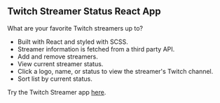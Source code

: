 ## Twitch Streamer Status React App

What are your favorite Twitch streamers up to?

- Built with React and styled with SCSS.
- Streamer information is fetched from a third party API.
- Add and remove streamers.
- View current streamer status.
- Click a logo, name, or status to view the streamer's Twitch channel.
- Sort list by current status.

Try the Twitch Streamer app [here](https://christopherdennis.me/twitch-app/).
